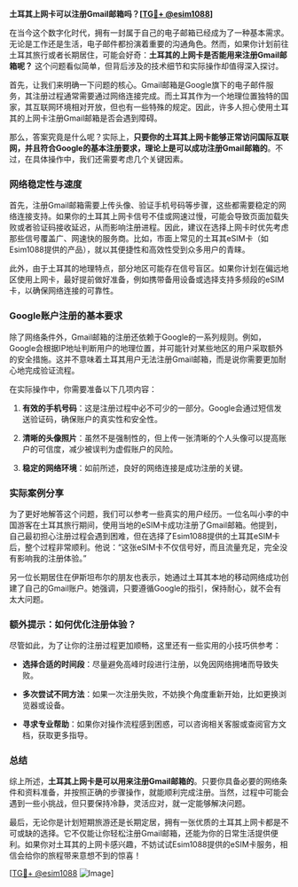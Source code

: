 **土耳其上网卡可以注册Gmail邮箱吗？[[TG💪+ @esim1088](https://t.me/s/esim1088)]**

在当今这个数字化时代，拥有一封属于自己的电子邮箱已经成为了一种基本需求。无论是工作还是生活，电子邮件都扮演着重要的沟通角色。然而，如果你计划前往土耳其旅行或者长期居住，可能会好奇：**土耳其的上网卡是否能用来注册Gmail邮箱呢？** 这个问题看似简单，但背后涉及的技术细节和实际操作却值得深入探讨。

首先，让我们来明确一下问题的核心。Gmail邮箱是Google旗下的电子邮件服务，其注册过程通常需要通过网络连接完成。而土耳其作为一个地理位置独特的国家，其互联网环境相对开放，但也有一些特殊的规定。因此，许多人担心使用土耳其的上网卡注册Gmail邮箱是否会遇到障碍。

那么，答案究竟是什么呢？实际上，**只要你的土耳其上网卡能够正常访问国际互联网，并且符合Google的基本注册要求，理论上是可以成功注册Gmail邮箱的**。不过，在具体操作中，我们还需要考虑几个关键因素。

### 网络稳定性与速度

首先，注册Gmail邮箱需要上传头像、验证手机号码等步骤，这些都需要稳定的网络连接支持。如果你的土耳其上网卡信号不佳或网速过慢，可能会导致页面加载失败或者验证码接收延迟，从而影响注册进程。因此，建议在选择上网卡时优先考虑那些信号覆盖广、网速快的服务商。比如，市面上常见的土耳其eSIM卡（如Esim1088提供的产品），就以其便捷性和高效性受到众多用户的青睐。

此外，由于土耳其的地理特点，部分地区可能存在信号盲区。如果你计划在偏远地区使用上网卡，最好提前做好准备，例如携带备用设备或选择支持多频段的eSIM卡，以确保网络连接的可靠性。

### Google账户注册的基本要求

除了网络条件外，Gmail邮箱的注册还依赖于Google的一系列规则。例如，Google会根据IP地址判断用户的地理位置，并可能针对某些地区的用户采取额外的安全措施。这并不意味着土耳其用户无法注册Gmail邮箱，而是说你需要更加耐心地完成验证流程。

在实际操作中，你需要准备以下几项内容：

1. **有效的手机号码**：这是注册过程中必不可少的一部分。Google会通过短信发送验证码，确保账户的真实性和安全性。
   
2. **清晰的头像照片**：虽然不是强制性的，但上传一张清晰的个人头像可以提高账户的可信度，减少被误判为虚假账户的风险。

3. **稳定的网络环境**：如前所述，良好的网络连接是成功注册的关键。

### 实际案例分享

为了更好地解答这个问题，我们可以参考一些真实的用户经历。一位名叫小李的中国游客在土耳其旅行期间，使用当地的eSIM卡成功注册了Gmail邮箱。他提到，自己最初担心注册过程会遇到困难，但在选择了Esim1088提供的土耳其eSIM卡后，整个过程非常顺利。他说：“这张eSIM卡不仅信号好，而且流量充足，完全没有影响我的注册体验。”

另一位长期居住在伊斯坦布尔的朋友也表示，她通过土耳其本地的移动网络成功创建了自己的Gmail账户。她强调，只要遵循Google的指引，保持耐心，就不会有太大问题。

### 额外提示：如何优化注册体验？

尽管如此，为了让你的注册过程更加顺畅，这里还有一些实用的小技巧供参考：

- **选择合适的时间段**：尽量避免高峰时段进行注册，以免因网络拥堵而导致失败。
  
- **多次尝试不同方法**：如果一次注册失败，不妨换个角度重新开始，比如更换浏览器或设备。

- **寻求专业帮助**：如果你对操作流程感到困惑，可以咨询相关客服或查阅官方文档，获取更多指导。

### 总结

综上所述，**土耳其上网卡是可以用来注册Gmail邮箱的**。只要你具备必要的网络条件和资料准备，并按照正确的步骤操作，就能顺利完成注册。当然，过程中可能会遇到一些小挑战，但只要保持冷静，灵活应对，就一定能够解决问题。

最后，无论你是计划短期旅游还是长期定居，拥有一张优质的土耳其上网卡都是不可或缺的选择。它不仅能让你轻松注册Gmail邮箱，还能为你的日常生活提供便利。如果你对土耳其的上网卡感兴趣，不妨试试Esim1088提供的eSIM卡服务，相信会给你的旅程带来意想不到的惊喜！

[[TG💪+ @esim1088](https://t.me/s/esim1088) ![Image](https://i.postimg.cc/4NQfJmqS/Snipaste-2025-05-13-00-14-12.png)]